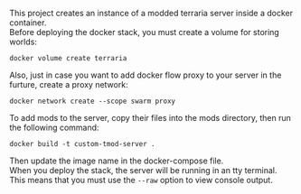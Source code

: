 This project creates an instance of a modded terraria server inside a docker container. \
Before deploying the docker stack, you must create a volume for storing worlds:
```
docker volume create terraria
```
Also, just in case you want to add docker flow proxy to your server in the furture, create a proxy network:
```
docker network create --scope swarm proxy
```
To add mods to the server, copy their files into the mods directory, then run the following command:
```
docker build -t custom-tmod-server .
```
Then update the image name in the docker-compose file. \
When you deploy the stack, the server will be running in an tty terminal. This means that you must use the ```--raw``` option to view console output.